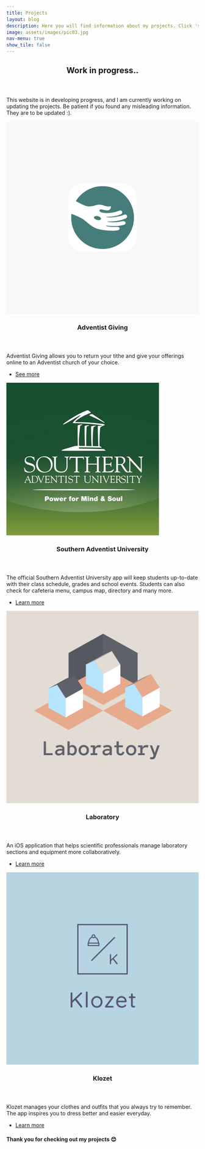 ```yaml
---
title: Projects
layout: blog
description: Here you will find information about my projects. Click 'see more' to see details for each project.
image: assets/images/pic03.jpg
nav-menu: true
show_tile: false
---
```


<!-- Main -->
<div id="main">

<!-- One -->
<section id="one">
	<div class="inner">
		<header class="major">
			<h2>Work in progress..</h2>
		</header>
		<p>This website is in developing progress, and I am currently working on updating the projects. Be patient if you found any misleading information. They are to be updated :).</p>
	</div>
</section>

<!-- Two -->
<section id="two" class="spotlights-small">
	<section>
		<a href="2019/12/26/adventistGiving.html" class="image">
			<img src="assets/images/projects/adventistGiving2.png" alt="" data-position="center center" />
		</a>
		<div class="content">
			<div class="inner">
				<header class="major">
					<h3>Adventist Giving</h3>
				</header>
				<p>Adventist Giving allows you to return your tithe and give your offerings online to an Adventist church of your choice.</p>
				<ul class="actions">
					<li><a href="2019/12/26/adventistGiving.html" class="button">See more</a></li>
				</ul>
			</div>
		</div>
	</section>
	<section>
		<a href="generic.html" class="image">
			<img src="assets/images/projects/sau.jpg" alt="" data-position="top center" />
		</a>
		<div class="content">
			<div class="inner">
				<header class="major">
					<h3>Southern Adventist University</h3>
				</header>
				<p>The official Southern Adventist University app will keep students up-to-date with their class schedule, grades and school events. Students can also check for cafeteria menu, campus map, directory and many more.
				</p>
				<ul class="actions">
					<li><a href="generic.html" class="button">Learn more</a></li>
				</ul>
			</div>
		</div>
	</section>
	<section>
		<a href="generic.html" class="image">
			<img src="assets/images/projects/laboratory.png" alt="" data-position="25% 25%" />
		</a>
		<div class="content">
			<div class="inner">
				<header class="major">
					<h3>Laboratory</h3>
				</header>
				<p>An iOS application that helps scientific professionals manage laboratory sections and equipment more collaboratively.</p>
				<ul class="actions">
					<li><a href="generic.html" class="button">Learn more</a></li>
				</ul>
			</div>
		</div>
	</section>
	<section>
		<a href="generic.html" class="image">
			<img src="assets/images/projects/klozet.png" alt="" data-position="25% 25%" />
		</a>
		<div class="content">
			<div class="inner">
				<header class="major">
					<h3>Klozet</h3>
				</header>
				<p>Klozet manages your clothes and outfits that you always try to remember. The app inspires you to dress better and easier everyday.</p>
				<ul class="actions">
					<li><a href="generic.html" class="button">Learn more</a></li>
				</ul>
			</div>
		</div>
	</section>
</section>

<!-- Three -->
<section id="three">
	<div class="inner">
			<h4>Thank you for checking out my projects 😊</h4>
	</div>
</section>

</div>

